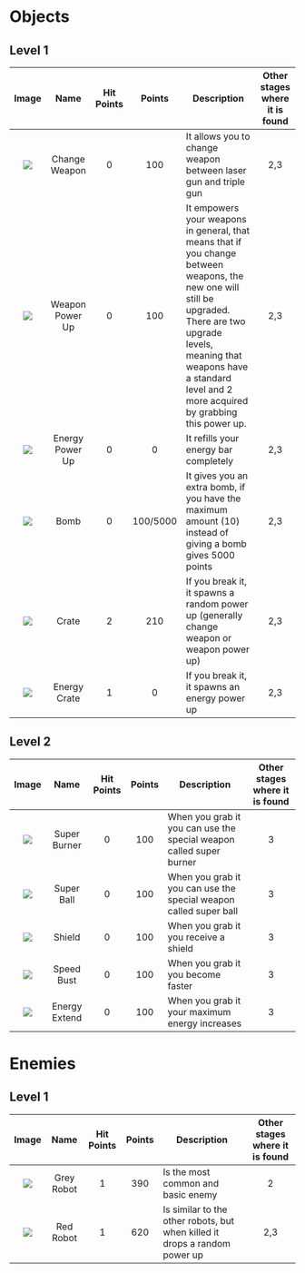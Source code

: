 # Objects
## Level 1
|Image|Name|Hit Points|Points|Description|Other stages where it is found|
|:---:|:---:|:---:|:---:|---|:---:|
|![](https://raw.githubusercontent.com/nicobabot/OutZone_AlchemistStudio/master/Wiki%20material/Design/MOBS/ChangeWeapon.gif)|Change Weapon|0|100|It allows you to change weapon between laser gun and triple gun|2,3|
|![](https://raw.githubusercontent.com/nicobabot/OutZone_AlchemistStudio/master/Wiki%20material/Design/MOBS/PowerUp.gif)|Weapon Power Up|0|100|It empowers your weapons in general, that means that if you change between weapons, the new one will still be upgraded. There are two upgrade levels, meaning that weapons have a standard level and 2 more acquired by grabbing this power up.|2,3|
|![](https://raw.githubusercontent.com/nicobabot/OutZone_AlchemistStudio/master/Wiki%20material/Design/MOBS/Energy.gif)|Energy Power Up|0|0|It refills your energy bar completely|2,3|
|![](https://raw.githubusercontent.com/nicobabot/OutZone_AlchemistStudio/master/Wiki%20material/Design/MOBS/Bomb.gif)|Bomb|0|100/5000|It gives you an extra bomb, if you have the maximum amount (10) instead of giving a bomb gives 5000 points|2,3|
|![](https://raw.githubusercontent.com/nicobabot/OutZone_AlchemistStudio/master/Wiki%20material/Design/MOBS/Crate.gif)|Crate|2|210|If you break it, it spawns a random power up (generally change weapon or weapon power up)|2,3|
|![](https://raw.githubusercontent.com/nicobabot/OutZone_AlchemistStudio/master/Wiki%20material/Design/MOBS/EnergyCrate.gif)|Energy Crate|1|0|If you break it, it spawns an energy power up|2,3|
## Level 2
|Image|Name|Hit Points|Points|Description|Other stages where it is found|
|:---:|:---:|:---:|:---:|---|:---:|
|![](https://raw.githubusercontent.com/nicobabot/OutZone_AlchemistStudio/master/Wiki%20material/Design/MOBS/SuperBurner.png)|Super Burner|0|100|When you grab it you can use the special weapon called super burner|3|
|![](https://raw.githubusercontent.com/nicobabot/OutZone_AlchemistStudio/master/Wiki%20material/Design/MOBS/SuperBall.png)|Super Ball|0|100|When you grab it you can use the special weapon called super ball|3|
|![](https://raw.githubusercontent.com/nicobabot/OutZone_AlchemistStudio/master/Wiki%20material/Design/MOBS/Shield.png)|Shield|0|100|When you grab it you receive a shield|3|
|![](https://raw.githubusercontent.com/nicobabot/OutZone_AlchemistStudio/master/Wiki%20material/Design/MOBS/SpeedBust.png)|Speed Bust|0|100|When you grab it you become faster|3|
|![](https://raw.githubusercontent.com/nicobabot/OutZone_AlchemistStudio/master/Wiki%20material/Design/MOBS/EnergyExtend.png)|Energy Extend|0|100|When you grab it your maximum energy increases|3|
# Enemies
## Level 1
|Image|Name|Hit Points|Points|Description|Other stages where it is found|
|:---:|:---:|:---:|:---:|---|:---:|
|![](https://raw.githubusercontent.com/nicobabot/OutZone_AlchemistStudio/master/Wiki%20material/Design/MOBS/GreyR.png)|Grey Robot|1|390|Is the most common and basic enemy|2|
|![](https://raw.githubusercontent.com/nicobabot/OutZone_AlchemistStudio/master/Wiki%20material/Design/MOBS/RedR.png)|Red Robot|1|620|Is similar to the other robots, but when killed it drops a random power up|2,3|